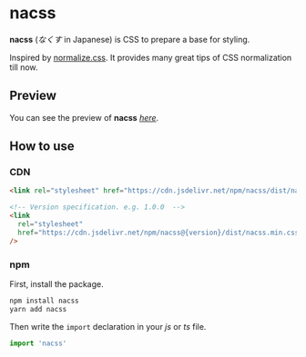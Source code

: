 # nacss

**nacss** (*なくす* in Japanese) is CSS to prepare a base for styling.

Inspired by [normalize.css](https://www.npmjs.com/package/normalize.css). It provides many great tips of CSS normalization till now.


## Preview

You can see the preview of **nacss** *[here](/preview/)*.


## How to use

### CDN

```html
<link rel="stylesheet" href="https://cdn.jsdelivr.net/npm/nacss/dist/nacss.min.css" />

<!-- Version specification. e.g. 1.0.0  -->
<link
  rel="stylesheet"
  href="https://cdn.jsdelivr.net/npm/nacss@{version}/dist/nacss.min.css"
/>
```

### npm

First, install the package.

```bash
npm install nacss
yarn add nacss
```

Then write the `import` declaration in your *js* or *ts* file.

```js
import 'nacss'
```
